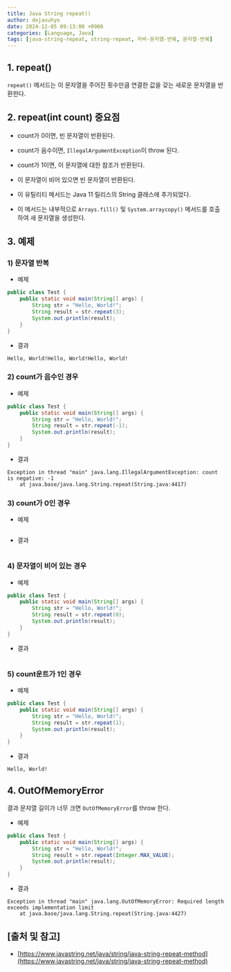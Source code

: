```yaml
---
title: Java String repeat()
author: dejavuhyo
date: 2024-12-05 09:13:00 +0900
categories: [Language, Java]
tags: [java-string-repeat, string-repeat, 자바-문자열-반복, 문자열-반복]
---
```


## 1. repeat()
`repeat()` 메서드는 이 문자열을 주어진 횟수만큼 연결한 값을 갖는 새로운 문자열을 반환한다.

## 2. repeat(int count) 중요점

* count가 0이면, 빈 문자열이 반환된다.

* count가 음수이면, `IllegalArgumentException`이 throw 된다.

* count가 1이면, 이 문자열에 대한 참조가 반환된다.

* 이 문자열이 비어 있으면 빈 문자열이 반환된다.

* 이 유틸리티 메서드는 Java 11 릴리스의 String 클래스에 추가되었다.

* 이 메서드는 내부적으로 `Arrays.fill()` 및 `System.arraycopy()` 메서드를 호출하여 새 문자열을 생성한다.

## 3. 예제

### 1) 문자열 반복

* 예제

```java
public class Test {
    public static void main(String[] args) {
        String str = "Hello, World!";
        String result = str.repeat(3);
        System.out.println(result);
    }
}
```

* 결과

```text
Hello, World!Hello, World!Hello, World!
```

### 2) count가 음수인 경우

* 예제

```java
public class Test {
    public static void main(String[] args) {
        String str = "Hello, World!";
        String result = str.repeat(-1);
        System.out.println(result);
    }
}
```

* 결과

```text
Exception in thread "main" java.lang.IllegalArgumentException: count is negative: -1
	at java.base/java.lang.String.repeat(String.java:4417)
```

### 3) count가 0인 경우

* 예제

```java

```

* 결과

```text

```

### 4) 문자열이 비어 있는 경우

* 예제

```java
public class Test {
    public static void main(String[] args) {
        String str = "Hello, World!";
        String result = str.repeat(0);
        System.out.println(result);
    }
}
```

* 결과

```text

```

###  5) count운트가 1인 경우

* 예제

```java
public class Test {
    public static void main(String[] args) {
        String str = "Hello, World!";
        String result = str.repeat(1);
        System.out.println(result);
    }
}
```

* 결과

```text
Hello, World!
```

## 4. OutOfMemoryError
결과 문자열 길이가 너무 크면 `OutOfMemoryError`를 throw 한다.

* 예제

```java
public class Test {
    public static void main(String[] args) {
        String str = "Hello, World!";
        String result = str.repeat(Integer.MAX_VALUE);
        System.out.println(result);
    }
}
```

* 결과

```text
Exception in thread "main" java.lang.OutOfMemoryError: Required length exceeds implementation limit
	at java.base/java.lang.String.repeat(String.java:4427)
```

## [출처 및 참고]
* [https://www.javastring.net/java/string/java-string-repeat-method](https://www.javastring.net/java/string/java-string-repeat-method)

